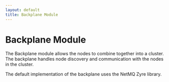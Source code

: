 ```yaml
---
layout: default
title: Backplane Module
---
```


# Backplane Module

The Backplane module allows the nodes to combine together into a cluster. The backplane handles node discovery and communication with the nodes in the cluster.

The default implementation of the backplane uses the NetMQ Zyre library.
